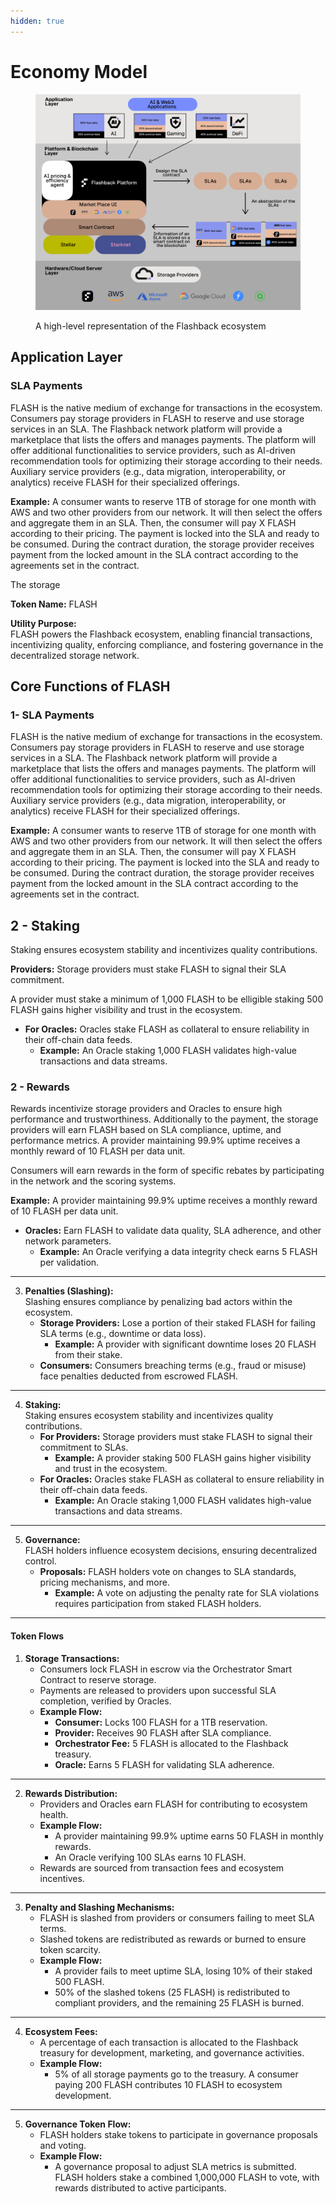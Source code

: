 ```yaml
---
hidden: true
---
```


# Economy Model

<figure><img src="../../.gitbook/assets/Economy_model.png" alt=""><figcaption><p>A high-level representation of the Flashback ecosystem</p></figcaption></figure>

## **Application Layer**

### **SLA Payments**

FLASH is the native medium of exchange for transactions in the ecosystem. Consumers pay storage providers in FLASH to reserve and use storage services in an SLA. The Flashback network platform will provide a marketplace that lists the offers and manages payments. The platform will offer additional functionalities to service providers, such as AI-driven recommendation tools for optimizing their storage according to their needs. Auxiliary service providers (e.g., data migration, interoperability, or analytics) receive FLASH for their specialized offerings.

**Example:** A consumer wants to reserve 1TB of storage for one month with AWS and two other providers from our network. It will then select the offers and aggregate them in an SLA. Then, the consumer will pay X FLASH according to their pricing. The payment is locked into the SLA and ready to be consumed. During the contract duration, the storage provider receives payment from the locked amount in the SLA contract according to the agreements set in the contract.

The storage&#x20;





**Token Name:** FLASH

**Utility Purpose:**\
FLASH powers the Flashback ecosystem, enabling financial transactions, incentivizing quality, enforcing compliance, and fostering governance in the decentralized storage network.

## **Core Functions of FLASH**

### **1- SLA Payments**

FLASH is the native medium of exchange for transactions in the ecosystem. Consumers pay storage providers in FLASH to reserve and use storage services in a SLA. The Flashback network platform will provide a marketplace that lists the offers and manages payments. The platform will offer additional functionalities to service providers, such as AI-driven recommendation tools for optimizing their storage according to their needs. Auxiliary service providers (e.g., data migration, interoperability, or analytics) receive FLASH for their specialized offerings.

**Example:** A consumer wants to reserve 1TB of storage for one month with AWS and two other providers from our network. It will then select the offers and aggregate them in an SLA. Then, the consumer will pay X FLASH according to their pricing. The payment is locked into the SLA and ready to be consumed. During the contract duration, the storage provider receives payment from the locked amount in the SLA contract according to the agreements set in the contract.

## **2 - Staking**

Staking ensures ecosystem stability and incentivizes quality contributions.

**Providers:** Storage providers must stake FLASH to signal their SLA commitment.

A provider must stake a minimum of 1,000 FLASH to be elligible staking 500 FLASH gains higher visibility and trust in the ecosystem.

* **For Oracles:** Oracles stake FLASH as collateral to ensure reliability in their off-chain data feeds.
  * **Example:** An Oracle staking 1,000 FLASH validates high-value transactions and data streams.

### **2 - Rewards**

Rewards incentivize storage providers and Oracles to ensure high performance and trustworthiness. Additionally to the payment, the storage providers will earn FLASH based on SLA compliance, uptime, and performance metrics. A provider maintaining 99.9% uptime receives a monthly reward of 10 FLASH per data unit.

Consumers will earn rewards in the form of specific rebates by participating in the network and the scoring systems.&#x20;



**Example:** A provider maintaining 99.9% uptime receives a monthly reward of 10 FLASH per data unit.

* **Oracles:** Earn FLASH to validate data quality, SLA adherence, and other network parameters.
  * **Example:** An Oracle verifying a data integrity check earns 5 FLASH per validation.

***

3. **Penalties (Slashing):**\
   Slashing ensures compliance by penalizing bad actors within the ecosystem.
   * **Storage Providers:** Lose a portion of their staked FLASH for failing SLA terms (e.g., downtime or data loss).
     * **Example:** A provider with significant downtime loses 20 FLASH from their stake.
   * **Consumers:** Consumers breaching terms (e.g., fraud or misuse) face penalties deducted from escrowed FLASH.

***

4. **Staking:**\
   Staking ensures ecosystem stability and incentivizes quality contributions.
   * **For Providers:** Storage providers must stake FLASH to signal their commitment to SLAs.
     * **Example:** A provider staking 500 FLASH gains higher visibility and trust in the ecosystem.
   * **For Oracles:** Oracles stake FLASH as collateral to ensure reliability in their off-chain data feeds.
     * **Example:** An Oracle staking 1,000 FLASH validates high-value transactions and data streams.

***

5. **Governance:**\
   FLASH holders influence ecosystem decisions, ensuring decentralized control.
   * **Proposals:** FLASH holders vote on changes to SLA standards, pricing mechanisms, and more.
     * **Example:** A vote on adjusting the penalty rate for SLA violations requires participation from staked FLASH holders.

***

#### **Token Flows**

1. **Storage Transactions:**
   * Consumers lock FLASH in escrow via the Orchestrator Smart Contract to reserve storage.
   * Payments are released to providers upon successful SLA completion, verified by Oracles.
   * **Example Flow:**
     * **Consumer:** Locks 100 FLASH for a 1TB reservation.
     * **Provider:** Receives 90 FLASH after SLA compliance.
     * **Orchestrator Fee:** 5 FLASH is allocated to the Flashback treasury.
     * **Oracle:** Earns 5 FLASH for validating SLA adherence.

***

2. **Rewards Distribution:**
   * Providers and Oracles earn FLASH for contributing to ecosystem health.
   * **Example Flow:**
     * A provider maintaining 99.9% uptime earns 50 FLASH in monthly rewards.
     * An Oracle verifying 100 SLAs earns 10 FLASH.
   * Rewards are sourced from transaction fees and ecosystem incentives.

***

3. **Penalty and Slashing Mechanisms:**
   * FLASH is slashed from providers or consumers failing to meet SLA terms.
   * Slashed tokens are redistributed as rewards or burned to ensure token scarcity.
   * **Example Flow:**
     * A provider fails to meet uptime SLA, losing 10% of their staked 500 FLASH.
     * 50% of the slashed tokens (25 FLASH) is redistributed to compliant providers, and the remaining 25 FLASH is burned.

***

4. **Ecosystem Fees:**
   * A percentage of each transaction is allocated to the Flashback treasury for development, marketing, and governance activities.
   * **Example Flow:**
     * 5% of all storage payments go to the treasury. A consumer paying 200 FLASH contributes 10 FLASH to ecosystem development.

***

5. **Governance Token Flow:**
   * FLASH holders stake tokens to participate in governance proposals and voting.
   * **Example Flow:**
     * A governance proposal to adjust SLA metrics is submitted. FLASH holders stake a combined 1,000,000 FLASH to vote, with rewards distributed to active participants.
